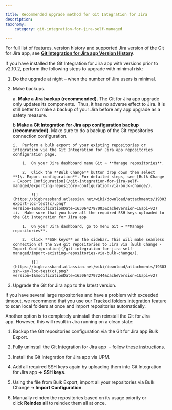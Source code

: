 ```yaml
---

title: Recommended upgrade method for Git Integration for Jira
description:
taxonomy:
    category: git-integration-for-jira-self-managed

---
```


<div class="bbb-callout bbb--info">
    <div class="irow">
    <div class="ilogobox">
        <span class="logoimg"></span>
    </div>
    <div class="imsgbox">
        For full list of features, version history and supported Jira version of the Git for Jira app, see <a href='https://marketplace.atlassian.com/plugins/com.xiplink.jira.git.jira_git_plugin/versions'><b>Git Integration for Jira app Version History</b></a>.
    </div>
    </div>
</div>

If you have installed the Git Integration for Jira app with versions prior to v2.10.2, perform the following steps to upgrade with minimal risk:

1.  Do the upgrade at night – when the number of Jira users is minimal.

2.  Make backups.

    a.  **Make a Jira backup (recommended).** The Git for Jira app upgrade only updates its components.  Thus, it has no adverse effect to Jira. It is still better to make a backup of your Jira before any app upgrade as a safety measure.

    b  **Make a Git Integration for Jira app configuration backup (recommended).** Make sure to do a backup of the Git repositories connection configuration.

        i.  Perform a bulk export of your existing repositories or integration via the Git Integration for Jira app repositories configuration page.

            1.  On your Jira dashboard menu Git ➜ **Manage repositories**.

            2.  Click the **Bulk Change** button drop down then select **1\. Export configuration**. For detailed steps, see [Bulk Change - Export Configuration](/git-integration-for-jira-self-managed/exporting-repository-configuration-via-bulk-change/).

                ![](https://bigbrassband.atlassian.net/wiki/download/attachments/1930396509/bulk-export-loc-test(c).png?version=1&modificationDate=1630642797003&cacheVersion=1&api=v2)
        ii.  Make sure that you have all the required SSH keys uploaded to the Git Integration for Jira app

            1.  On your Jira dashboard, go to menu Git ➜ **Manage repositories**.

            2.  Click **SSH keys** on the sidebar. This will make seamless connection of the SSH git repositories to Jira via [Bulk Change - Import Configuration](/git-integration-for-jira-self-managed/import-existing-repositories-via-bulk-change/).

                ![](https://bigbrassband.atlassian.net/wiki/download/attachments/1930396509/add-ssh-key-loc-test(c).png?version=1&modificationDate=1630642797244&cacheVersion=1&api=v2)

3.  Upgrade the Git for Jira app to the latest version.


If you have several large repositories and have a problem with exceeded timeout, we recommend that you use our [Tracked folders integration](/git-integration-for-jira-self-managed/tracked-folders/) feature to scan local folders at once and import repositories automatically.

Another option is to completely uninstall then reinstall the Git for Jira app. However, this will result in Jira running on a clean state:

1.  Backup the Git repositories configuration via the Git for Jira app Bulk Export.

2.  Fully uninstall the Git Integration for Jira app  – follow [these instructions](/git-integration-for-jira-self-managed/uninstall-and-reinstall/).

3.  Install the Git Integration for Jira app via UPM.

4.  Add all required SSH keys again by uploading them into Git Integration for Jira app ➜ **SSH keys**.

5.  Using the file from Bulk Export, import all your repositories via Bulk Change ➜ **Import Configuration**.

6.  Manually reindex the repositories based on its usage priority or click **Reindex all** to reindex them all at once.

